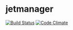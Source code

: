 # jetmanager
[![Build Status](https://travis-ci.org/marcelinol/jetmanager.svg?branch=master)](https://travis-ci.org/marcelinol/jetmanager) [![Code Climate](https://codeclimate.com/github/marcelinol/jetmanager/badges/gpa.svg)](https://codeclimate.com/github/marcelinol/jetmanager)
